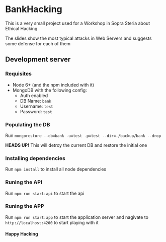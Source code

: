 # BankHacking

This is a very small project used for a Workshop in Sopra Steria about Ethical Hacking

The slides show the most typical attacks in Web Servers and suggests some defense for each of them

## Development server
### Requisites
- Node 6+ (and the npm included with it)
- MongoDB with the following config:
    - Auth enabled
    - DB Name: `bank`
    - Username: `test`
    - Password: `test`

### Populating the DB

Run `mongorestore --db=bank -u=test -p=test --dir=./backup/bank --drop`

**HEADS UP!** This will detroy the current DB and restore the initial one

### Installing dependencies

Run `npm install` to install all node dependencies

### Runing the API

Run `npm run start:api` to start the api

### Runing the APP

Run `npm run start:app` to start the application server and nagivate to `http://localhost:4200` to start playing with it


#### Happy Hacking
